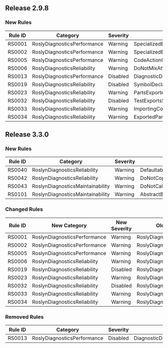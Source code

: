## Release 2.9.8

### New Rules

Rule ID | Category | Severity | Notes
--------|----------|----------|-------
RS0001 | RoslyDiagnosticsPerformance | Warning | SpecializedEnumerableCreationAnalyzer
RS0002 | RoslyDiagnosticsPerformance | Warning | SpecializedEnumerableCreationAnalyzer
RS0005 | RoslyDiagnosticsPerformance | Warning | CodeActionCreateAnalyzer
RS0006 | RoslyDiagnosticsReliability | Warning | DoNotMixAttributesFromDifferentVersionsOfMEFAnalyzer
RS0013 | RoslyDiagnosticsPerformance | Disabled | DiagnosticDescriptorAccessAnalyzer
RS0019 | RoslyDiagnosticsReliability | Disabled | SymbolDeclaredEventAnalyzer
RS0023 | RoslyDiagnosticsReliability | Warning | PartsExportedWithMEFv2MustBeMarkedAsSharedAnalyzer
RS0032 | RoslyDiagnosticsReliability | Disabled | TestExportsShouldNotBeDiscoverable
RS0033 | RoslyDiagnosticsReliability | Warning | ImportingConstructorShouldBeObsolete
RS0034 | RoslyDiagnosticsReliability | Warning | ExportedPartsShouldHaveImportingConstructor

## Release 3.3.0

### New Rules

Rule ID | Category | Severity | Notes
--------|----------|----------|-------
RS0040 | RoslynDiagnosticsReliability | Warning | DefaultableTypeShouldHaveDefaultableFieldsAnalyzer
RS0042 | RoslynDiagnosticsReliability | Warning | DoNotCopyValue
RS0043 | RoslynDiagnosticsMaintainability | Warning | DoNotCallGetTestAccessor
RS0101 | RoslynDiagnosticsMaintainability | Warning | AbstractBlankLinesDiagnosticAnalyzer

### Changed Rules

Rule ID | New Category | New Severity | Old Category | Old Severity | Notes
--------|--------------|--------------|--------------|--------------|-------
RS0001 | RoslynDiagnosticsPerformance | Warning | RoslyDiagnosticsPerformance | Warning | SpecializedEnumerableCreationAnalyzer
RS0002 | RoslynDiagnosticsPerformance | Warning | RoslyDiagnosticsPerformance | Warning | SpecializedEnumerableCreationAnalyzer
RS0005 | RoslynDiagnosticsPerformance | Warning | RoslyDiagnosticsPerformance | Warning | CodeActionCreateAnalyzer
RS0006 | RoslynDiagnosticsReliability | Warning | RoslyDiagnosticsReliability | Warning | DoNotMixAttributesFromDifferentVersionsOfMEFAnalyzer
RS0019 | RoslynDiagnosticsReliability | Disabled | RoslyDiagnosticsReliability | Disabled | SymbolDeclaredEventAnalyzer
RS0023 | RoslynDiagnosticsReliability | Warning | RoslyDiagnosticsReliability | Warning | PartsExportedWithMEFv2MustBeMarkedAsSharedAnalyzer
RS0032 | RoslynDiagnosticsReliability | Disabled | RoslyDiagnosticsReliability | Disabled | TestExportsShouldNotBeDiscoverable
RS0033 | RoslynDiagnosticsReliability | Warning | RoslyDiagnosticsReliability | Warning | ImportingConstructorShouldBeObsolete
RS0034 | RoslynDiagnosticsReliability | Warning | RoslyDiagnosticsReliability | Warning | ExportedPartsShouldHaveImportingConstructor

### Removed Rules

Rule ID | Category | Severity | Notes
--------|----------|----------|-------
RS0013 | RoslyDiagnosticsPerformance | Disabled | DiagnosticDescriptorAccessAnalyzer
